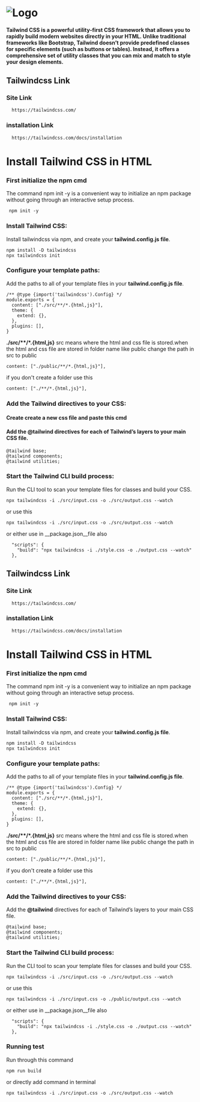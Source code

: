
# ![Logo](https://static-00.iconduck.com/assets.00/tailwind-css-icon-512x64-vzqzx6f0.png)

#### Tailwind CSS is a powerful utility-first CSS framework that allows you to rapidly build modern websites directly in your HTML. Unlike traditional frameworks like Bootstrap, Tailwind doesn’t provide predefined classes for specific elements (such as buttons or tables). Instead, it offers a comprehensive set of utility classes that you can mix and match to style your design elements.


## Tailwindcss Link

### Site Link

```http
  https://tailwindcss.com/
  ```
### installation Link
```http  
  https://tailwindcss.com/docs/installation
```

# Install Tailwind CSS in HTML 

### First initialize the npm cmd
The command npm init -y is a convenient way to initialize an npm package without going through an interactive setup process.

```http
 npm init -y
```
### Install Tailwind CSS:
 Install tailwindcss via npm, and create your __tailwind.config.js file__.

```http
npm install -D tailwindcss
npx tailwindcss init
```
### Configure your template paths:

Add the paths to all of your template files in your __tailwind.config.js file__.
```http
/** @type {import('tailwindcss').Config} */
module.exports = {
  content: ["./src/**/*.{html,js}"],
  theme: {
    extend: {},
  },
  plugins: [],
}
```
__./src/**/*.{html,js}__ src means where the html and css file is stored.when the html and css file are stored in folder name like public change the path in src to public
```http
content: ["./public/**/*.{html,js}"],
```
if you don't create a folder use this
```http
content: ["./**/*.{html,js}"],
```
### Add the Tailwind directives to your CSS:
#### Create create a new css file and paste this cmd
#### Add the __@tailwind__ directives for each of Tailwind’s layers to your main CSS file.
```http
@tailwind base;
@tailwind components;
@tailwind utilities;
```
### Start the Tailwind CLI build process:
Run the CLI tool to scan your template files for classes and build your CSS.
```http
npx tailwindcss -i ./src/input.css -o ./src/output.css --watch
```
or use this
```http
npx tailwindcss -i ./src/input.css -o ./src/output.css --watch
```
or either use in __package.json__file also
```http
  "scripts": {
    "build": "npx tailwindcss -i ./style.css -o ./output.css --watch"
  },
```
## Tailwindcss Link

### Site Link

```http
  https://tailwindcss.com/
  ```
### installation Link
```http  
  https://tailwindcss.com/docs/installation
```

# Install Tailwind CSS in HTML 

### First initialize the npm cmd
The command npm init -y is a convenient way to initialize an npm package without going through an interactive setup process.

```http
 npm init -y
```
### Install Tailwind CSS:
 Install tailwindcss via npm, and create your __tailwind.config.js file__.

```http
npm install -D tailwindcss
npx tailwindcss init
```
### Configure your template paths:

Add the paths to all of your template files in your __tailwind.config.js file__.
```http
/** @type {import('tailwindcss').Config} */
module.exports = {
  content: ["./src/**/*.{html,js}"],
  theme: {
    extend: {},
  },
  plugins: [],
}
```
__./src/**/*.{html,js}__ src means where the html and css file is stored.when the html and css file are stored in folder name like public change the path in src to public
```http
content: ["./public/**/*.{html,js}"],
```
if you don't create a folder use this
```http
content: ["./**/*.{html,js}"],
```
### Add the Tailwind directives to your CSS:
Add the __@tailwind__ directives for each of Tailwind’s layers to your main CSS file.
```http
@tailwind base;
@tailwind components;
@tailwind utilities;
```
### Start the Tailwind CLI build process:
Run the CLI tool to scan your template files for classes and build your CSS.
```http
npx tailwindcss -i ./src/input.css -o ./src/output.css --watch
```
or use this
```http
npx tailwindcss -i ./src/input.css -o ./public/output.css --watch
```
or either use in __package.json__file also
```http
  "scripts": {
    "build": "npx tailwindcss -i ./style.css -o ./output.css --watch"
  },
```
### Running test

Run through this command

```http
npm run build
```
or directly add command in terminal

```http
npx tailwindcss -i ./src/input.css -o ./src/output.css --watch
```
